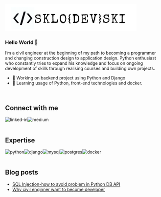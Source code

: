 ![personal_logo](https://github.com/bartoszsklodowski/bartoszsklodowski/blob/main/logo.png "Personal Logo")

### Hello World 👋

I’m a civil engineer at the beginning of my path to becoming a programmer and changing construction design to application design. 
Python enthusiast who constantly tries to expand his knowledge and focus on ongoing development of skills through realising courses and building own projects. 

- 🔭 Working on backend project using Python and Django
- 🌱 Learning usage of Python, front-end technologies and docker.
<br>

## Connect with me

[<img align="left" alt="linked-in" src="https://img.shields.io/badge/linkedin-%230077B5.svg?&style=for-the-badge&logo=linkedin&logoColor=white" />](https://linkedin.com/in/bartosz-skłodowski)

[<img align="left" alt="medium" src="https://img.shields.io/badge/medium-%2312100E.svg?&style=for-the-badge&logo=medium&logoColor=white" />](https://sklodowski94.medium.com/)

<br>
<br>

## Expertise

<img align="left" alt="python" src="https://img.shields.io/badge/-Python-3776AB?logo=python&logoColor=yellow&style=for-the-badge" />

<img align="left" alt="django" src="https://img.shields.io/badge/-Django-092E20?logo=django&logoColor=white&style=for-the-badge" />

<img align="left" alt="mysql" src="https://img.shields.io/badge/-MySQL-4479A1?logo=mysql&logoColor=white&style=for-the-badge" />

<img align="left" alt="postgres" src="https://img.shields.io/badge/postgres-%23316192.svg?&style=for-the-badge&logo=postgresql&logoColor=white" />

<img align="left" alt="docker" src="https://img.shields.io/badge/-Docker-2496ED?logo=docker&logoColor=white&style=for-the-badge" />

<br>
<br>

## Blog posts

<!-- BLOG-POST-LIST:START -->
- [SQL Injection-how to avoid problem in Python DB API](https://sklodowski94.medium.com/sql-injection-how-to-avoid-problem-in-python-db-api-b27739caa7ec?source=rss-6ffbdea598ee------2)
- [Why civil enginner want to become developer](https://sklodowski94.medium.com/why-civil-enginner-want-to-become-developer-277b68f87e5c?source=rss-6ffbdea598ee------2)
<!-- BLOG-POST-LIST:END -->

<!--
**bartoszsklodowski/bartoszsklodowski** is a ✨ _special_ ✨ repository because its `README.md` (this file) appears on your GitHub profile.

Here are some ideas to get you started:

- 🔭 I’m currently working on ...
- 🌱 I’m currently learning ...
- 👯 I’m looking to collaborate on ...
- 🤔 I’m looking for help with ...
- 💬 Ask me about ...
- 📫 How to reach me: ...
- 😄 Pronouns: ...
- ⚡ Fun fact: ...
-->
